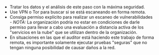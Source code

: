 
  * Tratar los datos y el análisis de este paso con la máxima seguridad.
  * Use VPN o Tor para buscar si se está escaneando en forma remota.
  * Consiga permiso explícito para realizar un escaneo de vulnerabilidades - *NOTA:* La organización podría no estar en condiciones de darle permiso para llevar a cabo una evaluación a distancia activa de los "servicios en la nube" que se utilizan dentro de la organización.
  * En situaciones en las que el auditor está haciendo este trabajo de forma remota, es importante solamente ejecutar pruebas "seguras" que no tengan ninguna posibilidad de causar daños a la red.
